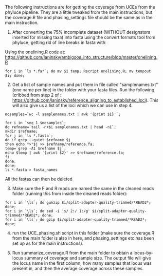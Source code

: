 The following instructions are for getting the coverage from UCEs from the phyluce pipeline. They are a little tweaked from the main instructions, but the coverage.R file and phasing_settings file should be the same as in the main instruction.

1) After converting the 75% incomplete dataset (WITHOUT designators inserted for missing taxa) into fasta using the convert formats tool from phyluce, getting rid of line breaks in fasta with:

Using the onelining.R code at: https://github.com/laninsky/ambigoos_into_structure/blob/master/onelining.R
```
for i in `ls *.fa*`; do mv $i temp; Rscript onelining.R; mv tempout $i; done;
```
2) Get a list of sample names and put them in file called "samplenames.txt" (one name per line) in the folder with your fasta files. Run the following (cribbed from step 2 of : https://github.com/laninsky/reference_aligning_to_established_loci). This will also give us a list of the loci which we can use in step 4.
```
nosamples=`wc -l samplenames.txt | awk '{print $1}'`;

for i in `seq 1 $nosamples`;
do refname=`tail -n+$i samplenames.txt | head -n1`;
mkdir $refname;
for j in `ls *.fasta`;
do if grep --quiet $refname $j
then echo ">"$j >> $refname/reference.fa;
temp=`grep -A1 $refname $j`;
echo $temp | awk '{print $2}' >> $refname/reference.fa;
fi
done;
done;
ls *.fasta > fasta_names
```
All the fastas can then be deleted

3) Make sure the F and R reads are named the same in the cleaned reads folder (running this from inside the cleaned reads folder):
```
for i in `\ls`; do gunzip $i/split-adapter-quality-trimmed/*READ2*; done;
for i in `\ls`; do sed -i 's/ 2:/ 1:/g' $i/split-adapter-quality-trimmed/*READ2*; done;
for i in `\ls`; do gzip $i/split-adapter-quality-trimmed/*READ2*; done;
```

4) run the UCE_phasing.sh script in this folder (make sure the coverage.R from the main folder is also in here, and phasing_settings etc has been set up as for the main instructions).

5) Run summarize_coverage.R from the main folder to obtain a locus-by-locus summary of coverage and sample size. The output file will give the locus name in the first column, how many samples that locus was present in, and then the average coverage across these samples.
